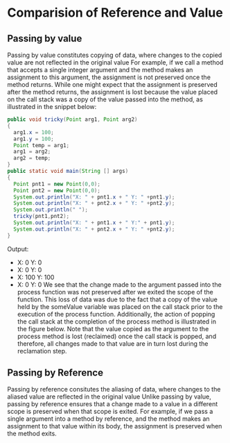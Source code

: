 # Comparision of Reference and Value
## Passing by value
Passing by value constitutes copying of data, where changes to the copied value are not reflected in the original value
For example, if we call a method that accepts a single integer argument and the method makes an assignment to this argument, 
the assignment is not preserved once the method returns. While one might expect that the assignment is preserved after the method returns, the assignment is lost because the value placed on the call stack was a copy of the value passed into the method, as illustrated in the snippet below:
```Java
public void tricky(Point arg1, Point arg2)
{
  arg1.x = 100;
  arg1.y = 100;
  Point temp = arg1;
  arg1 = arg2;
  arg2 = temp;
}
public static void main(String [] args)
{
  Point pnt1 = new Point(0,0);
  Point pnt2 = new Point(0,0);
  System.out.println("X: " + pnt1.x + " Y: " +pnt1.y); 
  System.out.println("X: " + pnt2.x + " Y: " +pnt2.y);
  System.out.println(" ");
  tricky(pnt1,pnt2);
  System.out.println("X: " + pnt1.x + " Y:" + pnt1.y); 
  System.out.println("X: " + pnt2.x + " Y: " +pnt2.y);  
}
```
Output:
- X: 0 Y: 0
- X: 0 Y: 0
- X: 100 Y: 100
- X: 0 Y: 0
We see that the change made to the argument passed into the process function was not preserved after we exited the scope of the function. This loss of data was due to the fact that a copy of the value held by the someValue variable was placed on the call stack prior to the execution of the process function.
Additionally, the action of popping the call stack at the completion of the process method is illustrated in the figure below. Note that the value copied as the argument to the process method is lost (reclaimed) once the call stack is popped, and therefore, 
all changes made to that value are in turn lost during the reclamation step.
## Passing by Reference
Passing by reference consitutes the aliasing of data, where changes to the aliased value are reflected in the original value
Unlike passing by value, passing by reference ensures that a change made to a value in a different scope is preserved when that scope is exited. For example, if we pass a single argument into a method by reference, and the method makes an assignment to that value within its body, the assignment is preserved when the method exits. 
